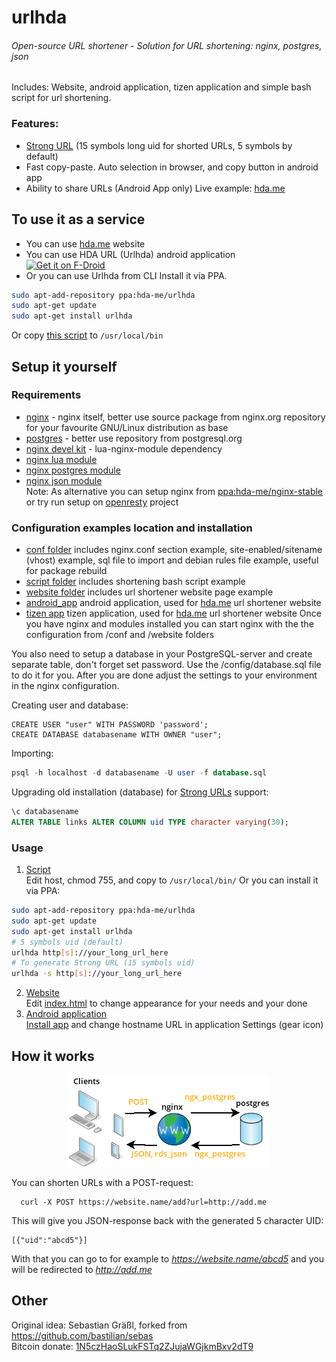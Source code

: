 # urlhda

###### Open-source URL shortener - Solution for URL shortening: nginx, postgres, json
Includes: Website, android application, tizen application and simple bash script for url shortening.

### Features:  
* [Strong URL](https://github.com/cryptofuture/urlhda/issues/3) (15 symbols long uid for shorted URLs, 5 symbols by default)
* Fast copy-paste. Auto selection in browser, and copy button in android app
* Ability to share URLs (Android App only)
Live example: [hda.me](https://hda.me)

## To use it as a service
* You can use [hda.me](https://hda.me) website
* You can use HDA URL (Urlhda) android application  
[<img src="https://f-droid.org/badge/get-it-on.png"
      alt="Get it on F-Droid"
      height="80">](https://f-droid.org/app/me.hda.urlhda)
* Or you can use Urlhda from CLI
Install it via PPA.
```bash
sudo apt-add-repository ppa:hda-me/urlhda
sudo apt-get update
sudo apt-get install urlhda
```
Or copy [this script](https://raw.githubusercontent.com/cryptofuture/urlhda/master/script/urlhda) to `/usr/local/bin`

## Setup it yourself

### Requirements
* [nginx](http://nginx.org) - nginx itself, better use source package from nginx.org repository for your favourite GNU/Linux distribution as base 
* [postgres](http://www.postgresql.org/) - better use repository from postgresql.org
* [nginx devel kit](https://github.com/simpl/ngx_devel_kit) - lua-nginx-module dependency
* [nginx lua module](https://github.com/chaoslawful/lua-nginx-module)
* [nginx postgres module](https://github.com/FRiCKLE/ngx_postgres) 
* [nginx json module](https://github.com/openresty/rds-json-nginx-module)  
Note: As alternative you can setup nginx from [ppa:hda-me/nginx-stable](https://gist.github.com/cryptofuture/53efe118c598dcc8eaf402c8544182af) or try run setup on [openresty](https://openresty.org/) project

### Configuration examples location and installation

* [conf folder](https://github.com/cryptofuture/urlhda/tree/master/conf) includes nginx.conf section example, site-enabled/sitename (vhost) example, sql file to import and debian rules file example, useful for package rebuild
* [script folder](https://github.com/cryptofuture/urlhda/tree/master/script) includes shortening bash script example
* [website folder](https://github.com/cryptofuture/urlhda/tree/master/website) includes url shortener website page example
* [android_app](https://github.com/cryptofuture/urlhda-android) android application, used for [hda.me](https://hda.me) url shortener website
* [tizen app](https://github.com/cryptofuture/urlhda-tizen) tizen application, used for [hda.me](https://hda.me) url shortener website
Once you have nginx and modules installed you can start nginx with the the configuration from /conf and /website folders

You also need to setup a database in your PostgreSQL-server and create separate table, don't forget set password. Use the /config/database.sql file to do it for you. After you are done adjust the settings to your environment in the nginx configuration.  

Creating user and database: 
```
CREATE USER "user" WITH PASSWORD 'password';  
CREATE DATABASE databasename WITH OWNER "user";  
```
Importing:  
```sql
psql -h localhost -d databasename -U user -f database.sql
```
Upgrading old installation (database) for [Strong URLs](https://github.com/cryptofuture/urlhda/issues/3) support:
```sql
\c databasename
ALTER TABLE links ALTER COLUMN uid TYPE character varying(30);
```

### Usage

1. [Script](https://raw.githubusercontent.com/cryptofuture/urlhda/master/script/urlhda)  
Edit host, chmod 755, and copy to `/usr/local/bin/`
Or you can install it via PPA: 

 ```bash
sudo apt-add-repository ppa:hda-me/urlhda
sudo apt-get update
sudo apt-get install urlhda
# 5 symbols uid (default)  
urlhda http[s]://your_long_url_here  
# To generate Strong URL (15 symbols uid)  
urlhda -s http[s]://your_long_url_here 
```

2. [Website](https://raw.githubusercontent.com/cryptofuture/urlhda/master/website/index.html)   
Edit [index.html](https://raw.githubusercontent.com/cryptofuture/urlhda/master/website/index.html) to change appearance for your needs and your done
3. [Android application](https://github.com/cryptofuture/urlhda-android)  
[Install app](https://f-droid.org/repository/browse/?fdid=me.hda.urlhda) and change hostname URL in application Settings (gear icon)

## How it works
 <p align="center">
<img src="https://raw.githubusercontent.com/cryptofuture/urlhda-android/master/gradle/img/Diagram1.png"/>
</p>

You can shorten URLs with a POST-request:
```
  curl -X POST https://website.name/add?url=http://add.me
```

This will give you JSON-response back with the generated 5 character UID:
```
[{"uid":"abcd5"}]
```

With that you can go to for example to *https://website.name/abcd5* and you will be redirected to *http://add.me*

## Other
Original idea: Sebastian Gräßl, forked from https://github.com/bastilian/sebas  
Bitcoin donate: [1N5czHaoSLukFSTq2ZJujaWGjkmBxv2dT9](bitcoin:1NVMCeoBfTAJQ1qwX2Dx1C8zkcRCQWwHBq?label=Donation)
